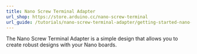 ```yaml
---
title: Nano Screw Terminal Adapter
url_shop: https://store.arduino.cc/nano-screw-terminal
url_guide: /tutorials/nano-screw-terminal-adapter/getting-started-nano-screw-terminal
---
```


The Nano Screw Terminal Adapter is a simple design that allows you to create robust designs with your Nano boards.
